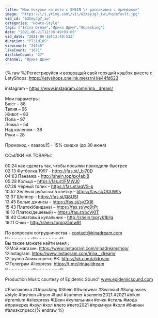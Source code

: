 ```yaml
---
title: "Мои покупки на лето с SHEIN \/ распаковка с примеркой"
image: "https:\/\/i.ytimg.com\/vi\/63XeyJg7_iw\/hqdefault.jpg"
vid_id: "63XeyJg7_iw"
categories: "Howto-Style"
tags: ["Irina Dream","Ирина Дрим","Unpacking"]
date: "2021-06-21T12:08:49+03:00"
vid_date: "2021-06-16T13:40:53Z"
duration: "PT21M10S"
viewcount: "24445"
likeCount: "1671"
dislikeCount: "27"
channel: "Ирина Дрим"
---
```

{% raw %}Регистрируйся и возвращай свой горящий кэшбэк вместе с LetyShops: <a rel="nofollow" target="blank" href="https://letyshops.onelink.me/zrnH/e44fd623">https://letyshops.onelink.me/zrnH/e44fd623</a><br /><br />instagram - <a rel="nofollow" target="blank" href="https://www.instagram.com/irina__dream/">https://www.instagram.com/irina__dream/</a><br /><br />Мои параметры:<br />Бюст – 88<br />Талия – 66<br />Живот – 83<br />Попа – 97<br />Ляжка – 54<br />Над коленом – 38<br />Руки – 28<br /><br />Промокод - naasou15 - 15% скидки (до 30 июня)<br /><br />ССЫЛКИ НА ТОВАРЫ:<br /><br />00:24 как сделать так, чтобы посылки приходили быстрее<br />02:13 Футболка 1997 - <a rel="nofollow" target="blank" href="https://fas.st/_bi70D">https://fas.st/_bi70D</a> <br />04:03 Панамка - <a rel="nofollow" target="blank" href="http://shein.top/px4abi8">http://shein.top/px4abi8</a> <br />05:28 Кольца – <a rel="nofollow" target="blank" href="https://fas.st/FMWJ0">https://fas.st/FMWJ0</a> <br />07:28 Чёрный топик – <a rel="nofollow" target="blank" href="https://fas.st/aqVS-p">https://fas.st/aqVS-p</a> <br />10:52 Зелёная рубашка в клетку – <a rel="nofollow" target="blank" href="https://fas.st/ODUWfs">https://fas.st/ODUWfs</a> <br />12:37 Шоппер – <a rel="nofollow" target="blank" href="https://fas.st/Q8USf">https://fas.st/Q8USf</a> <br />13:45 Белые джинсы – <a rel="nofollow" target="blank" href="https://fas.st/syZXI6">https://fas.st/syZXI6</a> <br />15:43 Платок(бандана) – <a rel="nofollow" target="blank" href="https://fas.st/wq9tPt">https://fas.st/wq9tPt</a> <br />18:10 Платок(дешевый) – <a rel="nofollow" target="blank" href="https://fas.st/bcVKIT">https://fas.st/bcVKIT</a> <br />18:40 Салатовый купальник - <a rel="nofollow" target="blank" href="http://shein.top/yk1bilg">http://shein.top/yk1bilg</a> <br />19:11 Очки - <a rel="nofollow" target="blank" href="http://shein.top/qz5mw9t">http://shein.top/qz5mw9t</a><br /><br />По вопросам сотрудничества - contact@irinadream.com<br />✂︎- - - - - - - -✂︎- - - - - - - -✂︎<br />Вы также можете найти меня :<br />♡Мой магазин: <a rel="nofollow" target="blank" href="https://www.instagram.com/irinadreamshop/">https://www.instagram.com/irinadreamshop/</a><br />♡Instagram: <a rel="nofollow" target="blank" href="https://www.instagram.com/irina__dream/">https://www.instagram.com/irina__dream/</a><br />♡Группа Алиэкспресс ВК: <a rel="nofollow" target="blank" href="https://vk.com/alidream">https://vk.com/alidream</a><br />♡Телеграм Aliexpress: <a rel="nofollow" target="blank" href="https://t.me/irinaalidream">https://t.me/irinaalidream</a><br />✂︎- - - - - - - -✂︎- - - - - - - -✂︎<br /><br />Production Music courtesy of Epidemic Sound&quot; www.epidemicsound.com<br /><br />#Распаковка #Unpacking #Shein #Swimwear #Swimsuit #Sunglasses #style #fashion #tryon #haul #summer #summer2021 #2021 #bikini #premium #aliexpress #Шеин #купальники #очки #стиль #мода #примерка #хоул #хол #лето #лето2021 #премиум #холл #бикини  #алиэкспресс{% endraw %}
